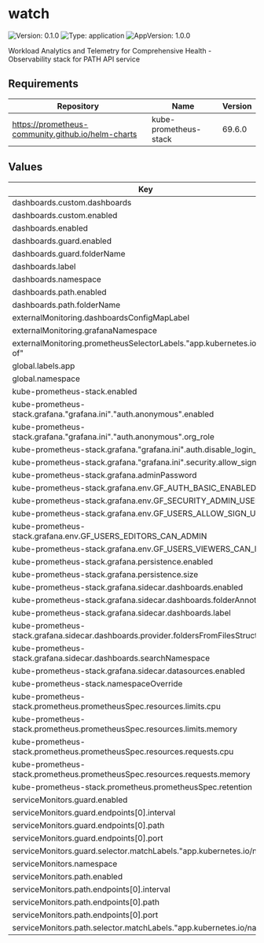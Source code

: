 # watch

![Version: 0.1.0](https://img.shields.io/badge/Version-0.1.0-informational?style=flat-square) ![Type: application](https://img.shields.io/badge/Type-application-informational?style=flat-square) ![AppVersion: 1.0.0](https://img.shields.io/badge/AppVersion-1.0.0-informational?style=flat-square)

Workload Analytics and Telemetry for Comprehensive Health - Observability stack for PATH API service

## Requirements

| Repository | Name | Version |
|------------|------|---------|
| https://prometheus-community.github.io/helm-charts | kube-prometheus-stack | 69.6.0 |

## Values

| Key | Type | Default | Description |
|-----|------|---------|-------------|
| dashboards.custom.dashboards | object | `{}` |  |
| dashboards.custom.enabled | bool | `false` |  |
| dashboards.enabled | bool | `true` |  |
| dashboards.guard.enabled | bool | `true` |  |
| dashboards.guard.folderName | string | `"GUARD API"` |  |
| dashboards.label | string | `"grafana_dashboard"` |  |
| dashboards.namespace | string | `"monitoring"` |  |
| dashboards.path.enabled | bool | `true` |  |
| dashboards.path.folderName | string | `"PATH API"` |  |
| externalMonitoring.dashboardsConfigMapLabel | string | `"grafana_dashboard"` |  |
| externalMonitoring.grafanaNamespace | string | `"monitoring"` |  |
| externalMonitoring.prometheusSelectorLabels."app.kubernetes.io/part-of" | string | `"watch-monitoring"` |  |
| global.labels.app | string | `"watch"` |  |
| global.namespace | string | `"monitoring"` |  |
| kube-prometheus-stack.enabled | bool | `true` |  |
| kube-prometheus-stack.grafana."grafana.ini"."auth.anonymous".enabled | bool | `false` |  |
| kube-prometheus-stack.grafana."grafana.ini"."auth.anonymous".org_role | string | `"Viewer"` |  |
| kube-prometheus-stack.grafana."grafana.ini".auth.disable_login_form | bool | `false` |  |
| kube-prometheus-stack.grafana."grafana.ini".security.allow_sign_up | bool | `false` |  |
| kube-prometheus-stack.grafana.adminPassword | string | `"admin"` |  |
| kube-prometheus-stack.grafana.env.GF_AUTH_BASIC_ENABLED | string | `"true"` |  |
| kube-prometheus-stack.grafana.env.GF_SECURITY_ADMIN_USER | string | `"admin"` |  |
| kube-prometheus-stack.grafana.env.GF_USERS_ALLOW_SIGN_UP | string | `"false"` |  |
| kube-prometheus-stack.grafana.env.GF_USERS_EDITORS_CAN_ADMIN | string | `"false"` |  |
| kube-prometheus-stack.grafana.env.GF_USERS_VIEWERS_CAN_EDIT | string | `"false"` |  |
| kube-prometheus-stack.grafana.persistence.enabled | bool | `true` |  |
| kube-prometheus-stack.grafana.persistence.size | string | `"5Gi"` |  |
| kube-prometheus-stack.grafana.sidecar.dashboards.enabled | bool | `true` |  |
| kube-prometheus-stack.grafana.sidecar.dashboards.folderAnnotation | string | `"grafana_folder"` |  |
| kube-prometheus-stack.grafana.sidecar.dashboards.label | string | `"grafana_dashboard"` |  |
| kube-prometheus-stack.grafana.sidecar.dashboards.provider.foldersFromFilesStructure | bool | `true` |  |
| kube-prometheus-stack.grafana.sidecar.dashboards.searchNamespace | string | `"ALL"` |  |
| kube-prometheus-stack.grafana.sidecar.datasources.enabled | bool | `true` |  |
| kube-prometheus-stack.namespaceOverride | string | `"monitoring"` |  |
| kube-prometheus-stack.prometheus.prometheusSpec.resources.limits.cpu | int | `1` |  |
| kube-prometheus-stack.prometheus.prometheusSpec.resources.limits.memory | string | `"1Gi"` |  |
| kube-prometheus-stack.prometheus.prometheusSpec.resources.requests.cpu | string | `"200m"` |  |
| kube-prometheus-stack.prometheus.prometheusSpec.resources.requests.memory | string | `"512Mi"` |  |
| kube-prometheus-stack.prometheus.prometheusSpec.retention | string | `"15d"` |  |
| serviceMonitors.guard.enabled | bool | `true` |  |
| serviceMonitors.guard.endpoints[0].interval | string | `"15s"` |  |
| serviceMonitors.guard.endpoints[0].path | string | `"/metrics"` |  |
| serviceMonitors.guard.endpoints[0].port | string | `"metrics"` |  |
| serviceMonitors.guard.selector.matchLabels."app.kubernetes.io/name" | string | `"guard"` |  |
| serviceMonitors.namespace | string | `"monitoring"` |  |
| serviceMonitors.path.enabled | bool | `true` |  |
| serviceMonitors.path.endpoints[0].interval | string | `"15s"` |  |
| serviceMonitors.path.endpoints[0].path | string | `"/metrics"` |  |
| serviceMonitors.path.endpoints[0].port | string | `"metrics"` |  |
| serviceMonitors.path.selector.matchLabels."app.kubernetes.io/name" | string | `"path"` |  |

